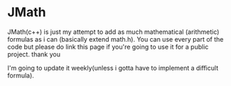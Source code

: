 # JMath
 JMath(c++) is just my attempt to add as much mathematical (arithmetic) formulas as i can (basically extend math.h).
 You can use every part of the code but please do link this page if you're going to use it for a public project. thank you
 
 I'm going to update it weekly(unless i gotta have to implement a difficult formula).
 
